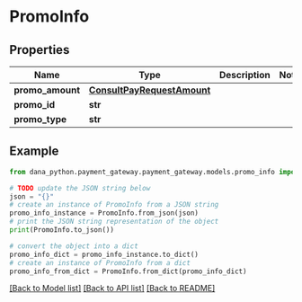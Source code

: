 # PromoInfo


## Properties

Name | Type | Description | Notes
------------ | ------------- | ------------- | -------------
**promo_amount** | [**ConsultPayRequestAmount**](ConsultPayRequestAmount.md) |  | 
**promo_id** | **str** |  | 
**promo_type** | **str** |  | 

## Example

```python
from dana_python.payment_gateway.payment_gateway.models.promo_info import PromoInfo

# TODO update the JSON string below
json = "{}"
# create an instance of PromoInfo from a JSON string
promo_info_instance = PromoInfo.from_json(json)
# print the JSON string representation of the object
print(PromoInfo.to_json())

# convert the object into a dict
promo_info_dict = promo_info_instance.to_dict()
# create an instance of PromoInfo from a dict
promo_info_from_dict = PromoInfo.from_dict(promo_info_dict)
```
[[Back to Model list]](../README.md#documentation-for-models) [[Back to API list]](../README.md#documentation-for-api-endpoints) [[Back to README]](../README.md)


